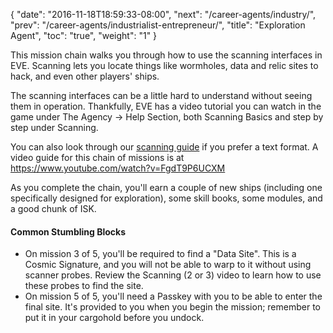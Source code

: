 {
  "date": "2016-11-18T18:59:33-08:00",
  "next": "/career-agents/industry/",
  "prev": "/career-agents/industrialist-entrepreneur/",
  "title": "Exploration Agent",
  "toc": "true",
  "weight": "1"
}

This mission chain walks you through how to use the scanning interfaces
in EVE. Scanning lets you locate things like wormholes, data and relic sites
to hack, and even other players' ships.

The scanning interfaces can be a little hard to understand without seeing
them in operation. Thankfully, EVE has a video tutorial you can watch in the game under The Agency ->
Help Section, both Scanning Basics and step by step under Scanning.

You can also look through our [scanning guide](/reference/scanning/) if you prefer a text format. A video
guide for this chain of missions is at https://www.youtube.com/watch?v=FgdT9P6UCXM

As you complete the chain, you'll earn a couple of new ships (including one
specifically designed for exploration), some skill books, some modules,
and a good chunk of ISK.

#### Common Stumbling Blocks

 * On mission 3 of 5, you'll be required to find a "Data Site".
   This is a Cosmic Signature, and you will not be able to warp to it without using scanner probes.
   Review the Scanning (2 or 3) video to learn how to use these probes to find the site.
 * On mission 5 of 5, you'll need a Passkey with you to be able to enter the final site.
   It's provided to you when you begin the mission; remember to put it in your cargohold before you undock.
